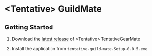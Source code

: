 # \<Tentative> GuildMate

## Getting Started

1) Download the [latest release](https://github.com/andrew-brainerd/tentative-guild-mate/releases/download/v0.0.5/tentative-guild-mate-0.0.5.exe) of \<Tentative> TentativeGearMate

2) Install the application from `tentative-guild-mate-Setup-0.0.5.exe`

